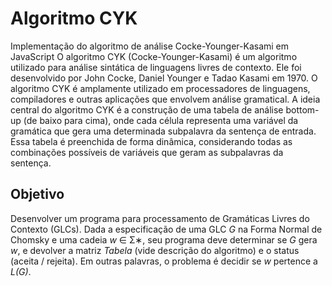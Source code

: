 # Algoritmo CYK
Implementação do algoritmo de análise Cocke-Younger-Kasami em JavaScript
O algoritmo CYK (Cocke-Younger-Kasami) é um algoritmo utilizado para análise sintática de linguagens livres de contexto. Ele foi desenvolvido por John Cocke, Daniel Younger e Tadao Kasami em 1970. O algoritmo CYK é amplamente utilizado em processadores de linguagens, compiladores e outras aplicações que envolvem análise gramatical. A ideia central do algoritmo CYK é a construção de uma tabela de análise bottom-up (de baixo para cima), onde cada célula representa uma variável da gramática que gera uma determinada subpalavra da sentença de entrada. Essa tabela é preenchida de forma dinâmica, considerando todas as combinações possíveis de variáveis que geram as subpalavras da sentença.

## Objetivo

Desenvolver um programa para processamento de Gramáticas Livres do Contexto (GLCs). Dada a especificação de uma GLC *G* na Forma Normal de Chomsky e uma cadeia *w* ∈ Σ∗, seu programa deve determinar se *G* gera *w*, e devolver a matriz *Tabela* (vide descrição do algoritmo) e o status (aceita / rejeita). Em outras palavras, o problema é decidir se *w*  pertence a *L(G)*.



